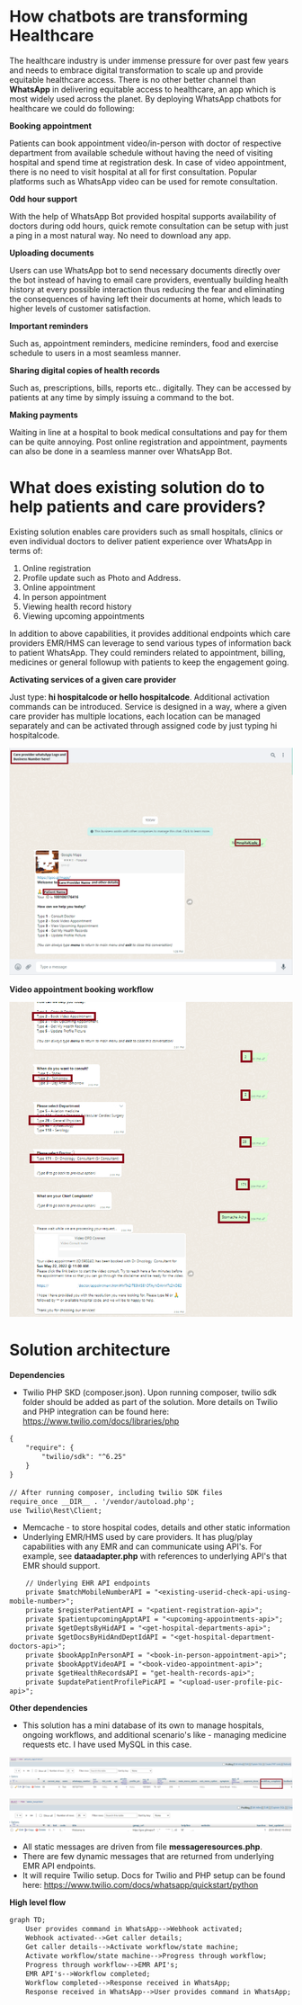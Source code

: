 # How chatbots are transforming Healthcare

The healthcare industry is under immense pressure for over past few years and needs to embrace digital transformation to scale up and provide equitable healthcare access. There is no other better channel than **WhatsApp** in delivering equitable access to healthcare, an app which is most widely used across the planet. By deploying WhatsApp chatbots for healthcare we could do following:

**Booking appointment**

Patients can book appointment video/in-person with doctor of respective department from available schedule without having the need of visiting hospital and spend time at registration desk. In case of video appointment, there is no need to visit hospital at all for first consultation. Popular platforms such as WhatsApp video can be used for remote consultation.

**Odd hour support**

With the help of WhatsApp Bot provided hospital supports availability of doctors during odd hours, quick remote consultation can be setup with just a ping in a most natural way. No need to download any app.

**Uploading documents**

Users can use WhatsApp bot to send necessary documents directly over the bot instead of having to email care providers, eventually building health history at every possible interaction thus reducing the fear and eliminating the consequences of having left their documents at home, which leads to higher levels of customer satisfaction.

**Important reminders**

Such as, appointment reminders, medicine reminders, food and exercise schedule to users in a most seamless manner.

**Sharing digital copies of health records**

Such as, prescriptions, bills, reports etc.. digitally. They can be accessed by patients at any time by simply issuing a command to the bot.

**Making payments**

Waiting in line at a hospital to book medical consultations and pay for them can be quite annoying. Post online registration and appointment, payments can also be done in a seamless manner over WhatsApp Bot.

# What does existing solution do to help patients and care providers?

Existing solution enables care providers such as small hospitals, clinics or even individual doctors to deliver patient experience over WhatsApp in terms of:
1. Online registration
2. Profile update such as Photo and Address.
3. Online appointment
4. In person appointment
5. Viewing health record history
6. Viewing upcoming appointments

In addition to above capabilities, it provides additional endpoints which care providers EMR/HMS can leverage to send various types of information back to patient WhatsApp. They could reminders related to appointment, billing, medicines or general followup with patients to keep the engagement going.

**Activating services of a given care provider**

Just type: **hi hospitalcode or hello hospitalcode**. Additional activation commands can be introduced. Service is designed in a way, where a given care provider has multiple locations, each location can be managed separately and can be activated through assigned code by just typing hi hospitalcode.

![WhatsApp Bot Activation](/assets/hi-activation.png)



**Video appointment booking workflow**

![Book video appointment](/assets/vdoappt1.png)


# Solution architecture

**Dependencies**

- Twilio PHP SKD (composer.json). Upon running composer, twilio sdk folder should be added as part of the solution. More details on Twilio and PHP integration can be found here: https://www.twilio.com/docs/libraries/php 
```
{
    "require": {
        "twilio/sdk": "^6.25"
    }
}

// After running composer, including twilio SDK files
require_once __DIR__ . '/vendor/autoload.php';
use Twilio\Rest\Client;
```

- Memcache - to store hospital codes, details and other static information
- Underlying EMR/HMS used by care providers. It has plug/play capabilities with any EMR and can communicate using API's. For example, see **dataadapter.php** with references to underlying API's that EMR should support.
```
    // Underlying EHR API endpoints
    private $matchMobileNumberAPI = "<existing-userid-check-api-using-mobile-number>";
    private $registerPatientAPI = "<patient-registration-api>";
    private $patientupcomingApptAPI = "<upcoming-appointments-api>";
    private $getDeptsByHidAPI = "<get-hospital-departments-api>";
    private $getDocsByHidAndDeptIdAPI = "<get-hospital-department-doctors-api>";
    private $bookAppInPersonAPI = "<book-in-person-appointment-api>";
    private $bookApptVideoAPI = "<book-video-appointment-api>";
    private $getHealthRecordsAPI = "get-health-records-api>";
    private $updatePatientProfilePicAPI = "<upload-user-profile-pic-api>";
```

**Other dependencies**

- This solution has a mini database of its own to manage hospitals, ongoing workflows, and additional scenario's like - managing medicine requests etc. I have used MySQL in this case. 

![WhatsApp Bot Activation](/assets/table_patient_reg.png)

![WhatsApp Bot Activation](/assets/table_hospitals.png)

- All static messages are driven from file **messageresources.php**.
- There are few dynamic messages that are returned from underlying EMR API endpoints.
- It will require Twilio setup. Docs for Twilio and PHP setup can be found here: https://www.twilio.com/docs/whatsapp/quickstart/python

**High level flow**

```mermaid
graph TD;
    User provides command in WhatsApp-->Webhook activated;
    Webhook activated-->Get caller details;
    Get caller details-->Activate workflow/state machine;
    Activate workflow/state machine-->Progress through workflow;
    Progress through workflow-->EMR API's;
    EMR API's-->Workflow completed;
    Workflow completed-->Response received in WhatsApp;
    Response received in WhatsApp-->User provides command in WhatsApp;
```



